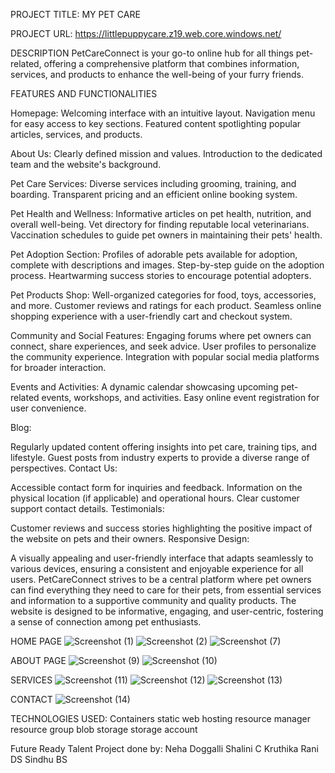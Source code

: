 PROJECT TITLE:
MY PET CARE


PROJECT URL:
https://littlepuppycare.z19.web.core.windows.net/

DESCRIPTION
PetCareConnect is your go-to online hub for all things pet-related, offering a comprehensive platform that combines information, services, and products to enhance the well-being of your furry friends.

FEATURES AND FUNCTIONALITIES

Homepage:
Welcoming interface with an intuitive layout.
Navigation menu for easy access to key sections.
Featured content spotlighting popular articles, services, and products.

About Us:
Clearly defined mission and values.
Introduction to the dedicated team and the website's background.

Pet Care Services:
Diverse services including grooming, training, and boarding.
Transparent pricing and an efficient online booking system.

Pet Health and Wellness:
Informative articles on pet health, nutrition, and overall well-being.
Vet directory for finding reputable local veterinarians.
Vaccination schedules to guide pet owners in maintaining their pets' health.

Pet Adoption Section:
Profiles of adorable pets available for adoption, complete with descriptions and images.
Step-by-step guide on the adoption process.
Heartwarming success stories to encourage potential adopters.

Pet Products Shop:
Well-organized categories for food, toys, accessories, and more.
Customer reviews and ratings for each product.
Seamless online shopping experience with a user-friendly cart and checkout system.

Community and Social Features:
Engaging forums where pet owners can connect, share experiences, and seek advice.
User profiles to personalize the community experience.
Integration with popular social media platforms for broader interaction.

Events and Activities:
A dynamic calendar showcasing upcoming pet-related events, workshops, and activities.
Easy online event registration for user convenience.

Blog:

Regularly updated content offering insights into pet care, training tips, and lifestyle.
Guest posts from industry experts to provide a diverse range of perspectives.
Contact Us:

Accessible contact form for inquiries and feedback.
Information on the physical location (if applicable) and operational hours.
Clear customer support contact details.
Testimonials:

Customer reviews and success stories highlighting the positive impact of the website on pets and their owners.
Responsive Design:

A visually appealing and user-friendly interface that adapts seamlessly to various devices, ensuring a consistent and enjoyable experience for all users.
PetCareConnect strives to be a central platform where pet owners can find everything they need to care for their pets, from essential services and information to a supportive community and quality products. The website is designed to be informative, engaging, and user-centric, fostering a sense of connection among pet enthusiasts.

HOME PAGE
![Screenshot (1)](https://github.com/NehaDoggalli/petcare/assets/149229837/79c9548d-040f-4924-bbd9-fb708b1215e3)
![Screenshot (2)](https://github.com/NehaDoggalli/petcare/assets/149229837/4ae83c91-2245-4146-83dc-a5b162897fce)
![Screenshot (7)](https://github.com/NehaDoggalli/petcare/assets/149229837/d3ccba3d-1e06-402d-97f7-2a84a6666689)

ABOUT PAGE
![Screenshot (9)](https://github.com/NehaDoggalli/petcare/assets/149229837/9a582c4e-ffdb-41f4-9935-a842a477d5de)
![Screenshot (10)](https://github.com/NehaDoggalli/petcare/assets/149229837/b9cbc98e-47c8-4cfc-9d7b-78c0177dfec8)

SERVICES
![Screenshot (11)](https://github.com/NehaDoggalli/petcare/assets/149229837/c4aa59cc-8448-4d4f-9959-91cc92ce9536)
![Screenshot (12)](https://github.com/NehaDoggalli/petcare/assets/149229837/0640ea51-1cc9-4f27-b514-f04cf3fe3118)
![Screenshot (13)](https://github.com/NehaDoggalli/petcare/assets/149229837/b4cfa898-c8b0-449b-b1f5-fc06457b3742)

CONTACT
![Screenshot (14)](https://github.com/NehaDoggalli/petcare/assets/149229837/57e88897-947a-4630-988d-5407310ad994)

TECHNOLOGIES USED:
Containers
static web hosting
resource manager
resource group
blob storage 
storage account

Future Ready Talent Project done by:
Neha Doggalli
Shalini C
Kruthika Rani DS
Sindhu BS


  




 





